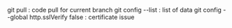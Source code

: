 git pull                                            : code pull for current branch
git config --list                                   : list of data
git config --global http.sslVerify false            : certificate issue
